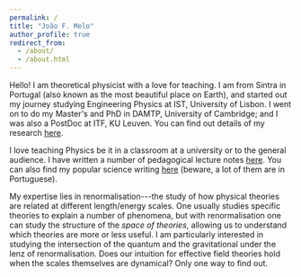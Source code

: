 ```yaml
---
permalink: /
title: "João F. Melo"
author_profile: true
redirect_from: 
  - /about/
  - /about.html
---
```


Hello! I am theoretical physicist with a love for teaching. I am from Sintra in Portugal (also known as the most beautiful place on Earth), and started out my journey studying Engineering Physics at IST, University of Lisbon. I went on to do my Master's and PhD in DAMTP, University of Cambridge; and I was also a PostDoc at ITF, KU Leuven. You can find out details of my research [here](https://joaofmelo.github.io/publications). 

I love teaching Physics be it in a classroom at a university or to the general audience. I have written a number of pedagogical lecture notes [here](https://joaofmelo.github.io/lecture-notes). You can also find my popular science writing [here](https://joaofmelo.github.io/outreach) (beware, a lot of them are in Portuguese).

My expertise lies in renormalisation---the study of how physical theories are related at different length/energy scales. One usually studies specific theories to explain a number of phenomena, but with renormalisation one can study the structure of the *space of theories*, allowing us to understand which theories are more or less useful. I am particularly interested in studying the intersection of the quantum and the gravitational under the lenz of renormalisation. Does our intuition for effective field theories hold when the scales themselves are dynamical? Only one way to find out.